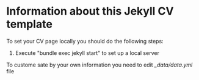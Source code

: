 # Information about this Jekyll CV template


To set your CV page locally you should do the following steps:
1. Execute "bundle exec jekyll start" to set up a local server  


To custome sate by your own information you need to edit *\_data/data.yml* file
